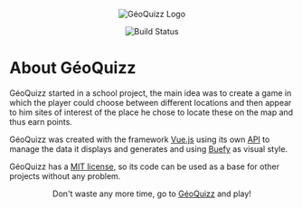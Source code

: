 <p  align="center"><img title="GéoQuizz Logo"  src="https://res.cloudinary.com/dxskfxwwo/image/upload/v1558424889/icons/world_kpar67.png" alt="GéoQuizz Logo"></p>

<p  align="center"><img title="Build Status" src="https://api.netlify.com/api/v1/badges/f18336c1-7daa-4a88-bfba-ae6c416f8599/deploy-status"  alt="Build Status"></p>

# About GéoQuizz

GéoQuizz started in a school project, the main idea was to create a game in which the player could choose between different locations and then appear to him sites of interest of the place he chose to locate these on the map and thus earn points.

GéoQuizz was created with the framework [Vue.js](https://vuejs.org/) using its own [API](https://rubenconde.github.io/geoquizzAPI/) to manage the data it displays and generates and using [Buefy](https://buefy.org/) as visual style.

GéoQuizz has a [MIT license](https://opensource.org/licenses/MIT), so its code can be used as a base for other projects without any problem.

<p align="center">
Don't waste any more time, go to <a href="https://geoquizz.rubenconde.com/">GéoQuizz</a> and play!
</p>
